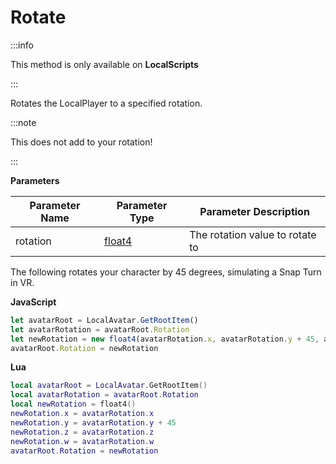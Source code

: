 # Rotate

:::info

This method is only available on **LocalScripts**

:::

Rotates the LocalPlayer to a specified rotation.

:::note

This does not add to your rotation!

:::

**Parameters**

Parameter Name | Parameter Type | Parameter Description
--- | --- | ---
rotation | [float4](../float4/) | The rotation value to rotate to

The following rotates your character by 45 degrees, simulating a Snap Turn in VR.

**JavaScript**
```js
let avatarRoot = LocalAvatar.GetRootItem()
let avatarRotation = avatarRoot.Rotation
let newRotation = new float4(avatarRotation.x, avatarRotation.y + 45, avatarRotation.z, avatarRotation.w)
avatarRoot.Rotation = newRotation
```

**Lua**
```lua
local avatarRoot = LocalAvatar.GetRootItem()
local avatarRotation = avatarRoot.Rotation
local newRotation = float4()
newRotation.x = avatarRotation.x
newRotation.y = avatarRotation.y + 45
newRotation.z = avatarRotation.z
newRotation.w = avatarRotation.w
avatarRoot.Rotation = newRotation
```